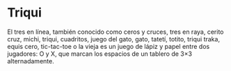 # Triqui
El tres en línea, también conocido como ceros y cruces, tres en raya, cerito cruz, michi, triqui, cuadritos, juego del gato, gato, tatetí, totito, triqui traka, equis cero, tic-tac-toe o la vieja es un juego de lápiz y papel entre dos jugadores: O y X, que marcan los espacios de un tablero de 3×3 alternadamente.
